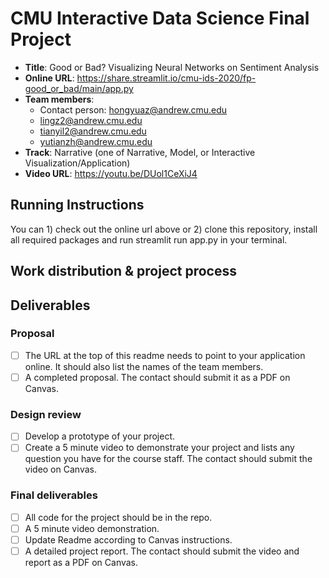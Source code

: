 # CMU Interactive Data Science Final Project

* **Title**: Good or Bad? Visualizing Neural Networks on Sentiment Analysis
* **Online URL**: https://share.streamlit.io/cmu-ids-2020/fp-good_or_bad/main/app.py
* **Team members**:
  * Contact person: hongyuaz@andrew.cmu.edu
  * lingz2@andrew.cmu.edu
  * tianyil2@andrew.cmu.edu
  * yutianzh@andrew.cmu.edu
* **Track**: Narrative (one of Narrative, Model, or Interactive Visualization/Application)
* **Video URL**: https://youtu.be/DUol1CeXiJ4

## Running Instructions

You can 1) check out the online url above or 2) clone this repository, install all required packages and run streamlit run app.py in your terminal.

## Work distribution & project process


## Deliverables

### Proposal

- [ ] The URL at the top of this readme needs to point to your application online. It should also list the names of the team members.
- [ ] A completed proposal. The contact should submit it as a PDF on Canvas.

### Design review

- [ ] Develop a prototype of your project.
- [ ] Create a 5 minute video to demonstrate your project and lists any question you have for the course staff. The contact should submit the video on Canvas.

### Final deliverables

- [ ] All code for the project should be in the repo.
- [ ] A 5 minute video demonstration.
- [ ] Update Readme according to Canvas instructions.
- [ ] A detailed project report. The contact should submit the video and report as a PDF on Canvas.
